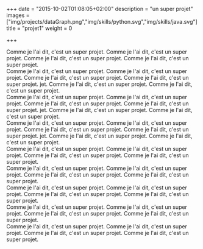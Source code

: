 +++
date = "2015-10-02T01:08:05+02:00"
description = "un super projet"
images = ["img/projects/dataGraph.png","img/skills/python.svg","img/skills/java.svg"]
title = "projet1"
weight = 0

+++

Comme je l'ai dit, c'est un super projet.
Comme je l'ai dit, c'est un super projet.
Comme je l'ai dit, c'est un super projet.
Comme je l'ai dit, c'est un super projet.  
Comme je l'ai dit, c'est un super projet.
Comme je l'ai dit, c'est un super projet.
Comme je l'ai dit, c'est un super projet.
Comme je l'ai dit, c'est un super projet.  jet.
Comme je l'ai dit, c'est un super projet.
Comme je l'ai dit, c'est un super projet.  
Comme je l'ai dit, c'est un super projet.
Comme je l'ai dit, c'est un super projet.
Comme je l'ai dit, c'est un super projet.
Comme je l'ai dit, c'est un super projet.  jet.
Comme je l'ai dit, c'est un super projet.
Comme je l'ai dit, c'est un super projet.  
Comme je l'ai dit, c'est un super projet.
Comme je l'ai dit, c'est un super projet.
Comme je l'ai dit, c'est un super projet.
Comme je l'ai dit, c'est un super projet.  jet.
Comme je l'ai dit, c'est un super projet.
Comme je l'ai dit, c'est un super projet.  
Comme je l'ai dit, c'est un super projet.
Comme je l'ai dit, c'est un super projet.
Comme je l'ai dit, c'est un super projet.
Comme je l'ai dit, c'est un super projet.  
Comme je l'ai dit, c'est un super projet.
Comme je l'ai dit, c'est un super projet.
Comme je l'ai dit, c'est un super projet.
Comme je l'ai dit, c'est un super projet.  
Comme je l'ai dit, c'est un super projet.
Comme je l'ai dit, c'est un super projet.
Comme je l'ai dit, c'est un super projet.
Comme je l'ai dit, c'est un super projet.  
Comme je l'ai dit, c'est un super projet.
Comme je l'ai dit, c'est un super projet.
Comme je l'ai dit, c'est un super projet.
Comme je l'ai dit, c'est un super projet.  
Comme je l'ai dit, c'est un super projet.
Comme je l'ai dit, c'est un super projet.
Comme je l'ai dit, c'est un super projet.
Comme je l'ai dit, c'est un super projet.  

